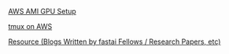 

[AWS AMI GPU Setup](aws_ami_gpu_setup.md)  

[tmux on AWS](tmux.md)

[Resource (Blogs Written by fastai Fellows / Research Papers, etc)](resources.md)  

